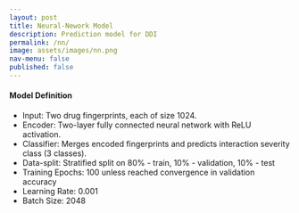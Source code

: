 ```yaml
---
layout: post
title: Neural-Nework Model
description: Prediction model for DDI
permalink: /nn/
image: assets/images/nn.png
nav-menu: false
published: false
---
```

<div class="row">
    <div class="6u 12u$(small)">
        <h4>Model Definition</h4>
        <ul class="alt">
            <li>Input: Two drug fingerprints, each of size 1024.</li>
            <li>Encoder: Two-layer fully connected neural network with ReLU activation.</li>
            <li>Classifier: Merges encoded fingerprints and predicts interaction severity class (3 classes).</li>
            <li>Data-split: Stratified split on 80% - train, 10% - validation, 10% - test</li>
            <li>Training Epochs: 100 unless reached convergence in validation accuracy</li>
            <li>Learning Rate: 0.001</li>
            <li>Batch Size: 2048</li>
        </ul>
</div>

<div style="text-align: center;">
    <img src="{% link assets/images/nn.png %}" alt="" data-position="25% 25%" />
</div>
